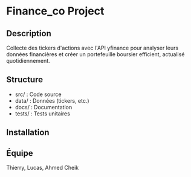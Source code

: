 # Finance_co Project

## Description
Collecte des tickers d'actions avec l'API yfinance pour analyser leurs données financières et créer un portefeuille boursier efficient, actualisé quotidiennement.

## Structure
- src/ : Code source
- data/ : Données (tickers, etc.)
- docs/ : Documentation
- tests/ : Tests unitaires

## Installation


## Équipe
Thierry, Lucas, Ahmed Cheik
